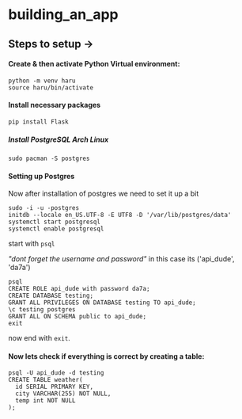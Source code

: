 # building_an_app
## Steps to setup ->
#### Create & then activate Python Virtual environment:
```
python -m venv haru
source haru/bin/activate
```
#### Install necessary packages
`pip install Flask`
##### Install PostgreSQL Arch Linux
`sudo pacman -S postgres`
#### Setting up Postgres
Now after installation of postgres we need to set it up a bit
```
sudo -i -u -postgres
initdb --locale en_US.UTF-8 -E UTF8 -D '/var/lib/postgres/data'
systemctl start postgresql
systemctl enable postgresql
```
start with `psql`

*"dont forget the username and password"*
in this case its ('api_dude', 'da7a')
```
psql
CREATE ROLE api_dude with password da7a;
CREATE DATABASE testing;
GRANT ALL PRIVILEGES ON DATABASE testing TO api_dude;
\c testing postgres
GRANT ALL ON SCHEMA public to api_dude;
exit
```
now end with `exit`.
#### Now lets check if everything is correct by creating a table: 
```
psql -U api_dude -d testing
CREATE TABLE weather(
  id SERIAL PRIMARY KEY,
  city VARCHAR(255) NOT NULL,
  temp int NOT NULL
);
```
